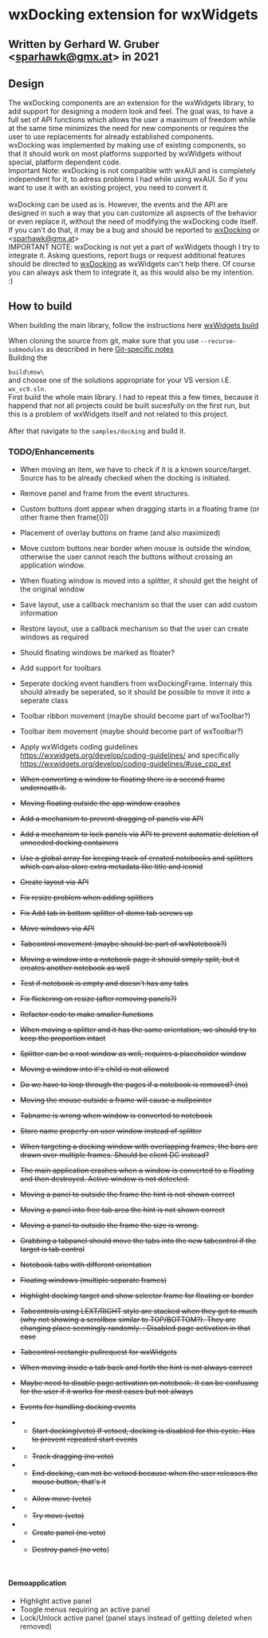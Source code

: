 # wxDocking extension for wxWidgets<br>
## Written by Gerhard W. Gruber &lt;sparhawk@gmx.at&gt; in 2021


## Design

The wxDocking components are an extension for the wxWidgets library, to add support for designing a modern look and feel. The goal was, to have a full set of API functions which allows the user a maximum of freedom while at the same time minimizes the need for new components or requires the user to use replacements for already established components.<br>
wxDocking was implemented by making use of existing components, so that it should work on most platforms supported by wxWidgets without special, platform dependent code.<br>
Important Note: wxDocking is not compatible with wxAUI and is completely independent for it, to adress problems I had while using wxAUI. So if you want to use it with an existing project, you need to convert it.<br>
<br>
wxDocking can be used as is. However, the events and the API are designed in such a way that you can customize all aspsects of the behavior or even replace it, without the need of modifying the wxDocking code itself. If you can't do that, it may be a bug and should be reported to [wxDocking](https://github.com/skeetor/wxDocking/issues) or  &lt;sparhawk@gmx.at&gt;<br>
IMPORTANT NOTE: wxDocking is not yet a part of wxWidgets though I try to integrate it. Asking questions, report bugs or request additional features should be directed to [wxDocking](https://github.com/skeetor/wxDocking) as wxWidgets can't help there. Of course you can always ask them to integrate it, as this would also be my intention. :)
<br>

## How to build

When building the main library, follow the instructions here [wxWidgets build](../../README.md)<br>

When cloning the source from git, make sure that you use `--recurse-submodules` as described in here [Git-specific notes](../../README-GIT.md)<br>
Building the 

```build\msw\```<br>
and choose one of the solutions appropriate for your VS version i.E. ```wx_vc9.sln```.<br>
First build the whole main library. I had to repeat this a few times, because it happend that not all projects could be built sucesfully on the first run, but this is a problem of wxWidgets itself and not related to this project.<br>
<br>
After that navigate to the ```samples/docking``` and build it.<br>

### TODO/Enhancements

* When moving an item, we have to check if it is a known source/target. Source has to be already checked when the docking is initiated.<br>
* Remove panel and frame from the event structures.<br>
* Custom buttons dont appear when dragging starts in a floating frame (or other frame then frame[0])<br>
* Placement of overlay buttons on frame (and also maximized)<br>
* Move custom buttons near border when mouse is outside the window, otherwise the user cannot reach the buttons without crossing an application window.<br>
* When floating window is moved into a splitter, it should get the height of the original window<br>
* Save layout, use a callback mechanism so that the user can add custom information<br>
* Restore layout, use a callback mechanism so that the user can create windows as required<br>
* Should floating windows be marked as floater?<br>
* Add support for toolbars<br>
* Seperate docking event handlers from wxDockingFrame. Internaly this should already be seperated, so it should be possible to move it into a seperate class<br>
* Toolbar ribbon movement (maybe should become part of wxToolbar?)<br>
* Toolbar item movement (maybe should become part of wxToolbar?)<br>
* Apply wxWidgets coding guidelines https://wxwidgets.org/develop/coding-guidelines/ and specifically https://wxwidgets.org/develop/coding-guidelines/#use_cpp_ext<br>

* <s>When converting a window to floating there is a second frame underneath it.</s><br>
* <s>Moving floating outside the app window crashes</s><br>
* <s>Add a mechanism to prevent dragging of panels via API</s><br>
* <s>Add a mechanism to lock panels via API to prevent automatic deletion of unneeded docking containers</s><br>
* <s>Use a global array for keeping track of created notebooks and splitters which can also store extra metadata like title and iconid</s><br>
* <s>Create layout via API</s><br>
* <s>Fix resize problem when adding splitters</s><br>
* <s>Fix Add tab in bottom splitter of demo tab screws up</s><br>
* <s>Move windows via API</s><br>
* <s>Tabcontrol movement (maybe should be part of wxNotebook?)</s><br>
* <s>Moving a window into a notebook page it should simply split, but it creates another notebook as well</s><br>
* <s>Test if notebook is empty and doesn't has any tabs</s><br>
* <s>Fix flickering on resize (after removing panels?)</s><br>
* <s>Refactor code to make smaller functions</s><br>
* <s>When moving a splitter and it has the same orientation, we should try to keep the proportion intact</s><br>
* <s>Splitter can be a root window as well, requires a placeholder window</s><br>
* <s>Moving a window into it's child is not allowed</s><br>
* <s>Do we have to loop through the pages if a notebook is removed? (no)</s><br>
* <s>Moving the mouse outside a frame will cause a nullpointer</s><br>
* <s>Tabname is wrong when window is converted to notebook</s><br>
* <s>Store name property on user window instead of splitter</s><br>
* <s>When targeting a docking window with overlapping frames, the bars are drawn over multiple frames. Should be client DC instead?</s><br>
* <s>The main application crashes when a window is converted to a floating and then destroyed. Active window is not detected.</s><br>
* <s>Moving a panel to outside the frame the hint is not shown correct</s><br>
* <s>Moving a panel into free tab area the hint is not shown correct</s><br>
* <s>Moving a panel to outside the frame the size is wrong.</s><br>
* <s>Grabbing a tabpanel should move the tabs into the new tabcontrol if the target is tab control</s><br>
* <s>Notebook tabs with different orientation</s><br>
* <s>Floating windows (multiple separate frames)</s><br>
* <s>Highlight docking target and show selector frame for floating or border</s><br>
* <s>Tabcontrols using LEXT/RIGHT style are stacked when they get to much (why not showing a scrollbox similar to TOP/BOTTOM?). They are changing place seemingly randomly. : Disabled page activation in that case</s><br>
* <s>Tabcontrol rectangle pullrequest for wxWidgets</s><br>
* <s>When moving inside a tab back and forth the hint is not always correct</s><br>
* <s>Maybe need to disable page activation on notebook. It can be confusing for the user if it works for most cases but not always</s><br>
* <s>Events for handling docking events</s><br>
* * <s>Start docking(veto) If vetoed, docking is disabled for this cycle. Has to prevent repeated start events</s><br>
* * <s>Track dragging (no veto)</s><br>
* * <s>End docking, can not be vetoed because when the user releases the mouse button, that's it</s><br>
* * <s>Allow move (veto)</s><br>
* * <s>Try move (veto)</s><br>
* * <s>Create panel (no veto)</s><br>
* * <s>Destroy panel (no veto</s>)<br>
<br>

#### Demoapplication

* Highlight active panel<br>
* Toogle menus requiring an active panel<br>
* Lock/Unlock active panel (panel stays instead of getting deleted when removed)<br>
